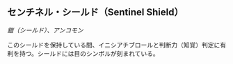 ## センチネル・シールド（Sentinel Shield）
*鎧（シールド）、アンコモン*

このシールドを保持している間、イニシアチブロールと判断力（知覚）判定に有利を持つ。シールドには目のシンボルが刻まれている。